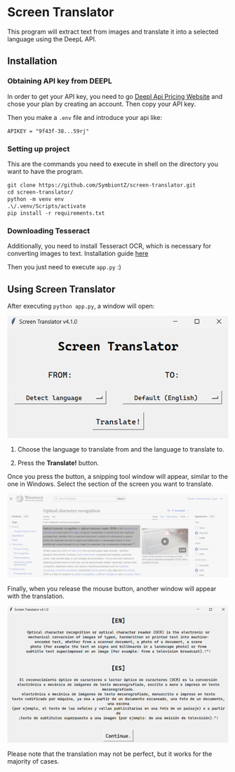 # Screen Translator

This program will extract text from images and translate it into a selected language using the DeepL API.


## Installation

### Obtaining API key from DEEPL

In order to get your API key, you need to go [Deepl Api Pricing Website](https://www.deepl.com/en/pro/change-plan#developer) and chose your plan by creating an account. Then copy your API key.

Then you make a `.env` file and introduce your api like:
```shell
APIKEY = "9f43f-38...59rj"
```

### Setting up project

This are the commands you need to execute in shell on the directory you want to have the program.
```shell
git clone https://github.com/SymbiontZ/screen-translator.git
cd screen-translator/
python -m venv env
.\/.venv/Scripts/activate
pip install -r requirements.txt
```

### Downloading Tesseract
Additionally, you need to install Tesseract OCR, which is necessary for converting images to text.
Installation guide [here](https://tesseract-ocr.github.io/tessdoc/Installation.html#:~:text=Tesseract%20is%20available%20directly%20from,directly%20from%20the%20Linux%20distributions.)



Then you just need to execute `app.py` :)

## Using Screen Translator

After executing `python app.py`, a window will open:

![language selector](/docs/images/lang_select_menu.png)

1. Choose the language to translate from and the language to translate to.

2. Press the **Translate!** button.

Once you press the button, a snipping tool window will appear, similar to the one in Windows. Select the section of the screen you want to translate. 

![snipping tool box](/docs/images/snipping_tool_box.png)

Finally, when you release the mouse button, another window will appear with the translation.

![translation window](/docs/images/translation_window.png)

Please note that the translation may not be perfect, but it works for the majority of cases.